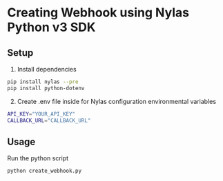 # Creating Webhook using Nylas Python v3 SDK

## Setup

1. Install dependencies

```bash
pip install nylas --pre
pip install python-dotenv
```

2. Create .env file inside for Nylas configuration environmental variables

```bash
API_KEY="YOUR_API_KEY"
CALLBACK_URL="CALLBACK_URL"
```

## Usage

Run the python script

```bash
python create_webhook.py
```
